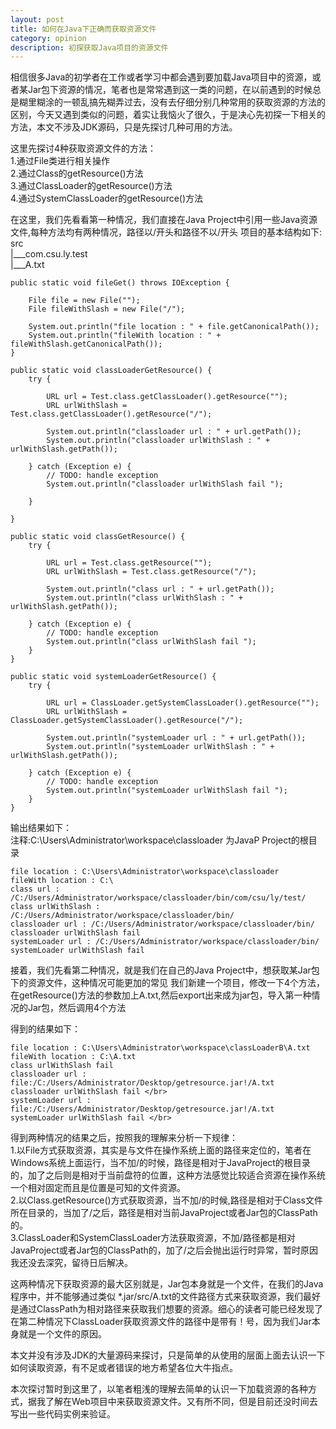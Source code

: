 ```yaml
---
layout: post
title: 如何在Java下正确而获取资源文件
category: opinion
description: 初探获取Java项目的资源文件
---
```


相信很多Java的初学者在工作或者学习中都会遇到要加载Java项目中的资源，或者某Jar包下资源的情况，笔者也是常常遇到这一类的问题，在以前遇到的时候总是糊里糊涂的一顿乱搞先糊弄过去，没有去仔细分别几种常用的获取资源的方法的区别，今天又遇到类似的问题，着实让我恼火了很久，于是决心先初探一下相关的方法，本文不涉及JDK源码，只是先探讨几种可用的方法。

这里先探讨4种获取资源文件的方法：</br>
    1.通过File类进行相关操作</br>
    2.通过Class的getResource()方法</br>
    3.通过ClassLoader的getResource()方法</br>
    4.通过SystemClassLoader的getResource()方法</br>

在这里，我们先看看第一种情况，我们直接在Java Project中引用一些Java资源文件,每种方法均有两种情况，路径以/开头和路径不以/开头
    项目的基本结构如下:</br>
    src</br>
    |___com.csu.ly.test</br>
    |___A.txt</br>

	public static void fileGet() throws IOException {
		
		File file = new File("");
		File fileWithSlash = new File("/");
		
		System.out.println("file location : " + file.getCanonicalPath());
		System.out.println("fileWith location : " + fileWithSlash.getCanonicalPath());
	}

	public static void classLoaderGetResource() {
		try {
			
			URL url = Test.class.getClassLoader().getResource("");
			URL urlWithSlash = Test.class.getClassLoader().getResource("/");

			System.out.println("classloader url : " + url.getPath());
			System.out.println("classloader urlWithSlash : " + urlWithSlash.getPath());
			
		} catch (Exception e) {
			// TODO: handle exception
			System.out.println("classloader urlWithSlash fail ");

		}

	}

	public static void classGetResource() {
		try {
			
			URL url = Test.class.getResource("");
			URL urlWithSlash = Test.class.getResource("/");

			System.out.println("class url : " + url.getPath());
			System.out.println("class urlWithSlash : " + urlWithSlash.getPath());
			
		} catch (Exception e) {
			// TODO: handle exception
			System.out.println("class urlWithSlash fail ");
		}
	}

	public static void systemLoaderGetResource() {
		try {
			
			URL url = ClassLoader.getSystemClassLoader().getResource("");
			URL urlWithSlash = ClassLoader.getSystemClassLoader().getResource("/");

			System.out.println("systemLoader url : " + url.getPath());
			System.out.println("systemLoader urlWithSlash : " + urlWithSlash.getPath());
			
		} catch (Exception e) {
			// TODO: handle exception
			System.out.println("systemLoader urlWithSlash fail ");
		}
	}

输出结果如下：</br>
    注释:C:\Users\Administrator\workspace\classloader 为JavaP Project的根目录</br>

    file location : C:\Users\Administrator\workspace\classloader
	fileWith location : C:\
	class url : /C:/Users/Administrator/workspace/classloader/bin/com/csu/ly/test/
	class urlWithSlash : /C:/Users/Administrator/workspace/classloader/bin/
	classloader url : /C:/Users/Administrator/workspace/classloader/bin/
	classloader urlWithSlash fail 
	systemLoader url : /C:/Users/Administrator/workspace/classloader/bin/
	systemLoader urlWithSlash fail 


接着，我们先看第二种情况，就是我们在自己的Java Project中，想获取某Jar包下的资源文件，这种情况可能更加的常见
    我们新建一个项目，修改一下4个方法，在getResource()方法的参数加上A.txt,然后export出来成为jar包，导入第一种情况的Jar包，然后调用4个方法

得到的结果如下：</br>

	file location : C:\Users\Administrator\workspace\classLoaderB\A.txt
	fileWith location : C:\A.txt
	class urlWithSlash fail 
	classloader url : file:/C:/Users/Administrator/Desktop/getresource.jar!/A.txt
	classloader urlWithSlash fail </br>
	systemLoader url : file:/C:/Users/Administrator/Desktop/getresource.jar!/A.txt
	systemLoader urlWithSlash fail </br>

得到两种情况的结果之后，按照我的理解来分析一下规律：</br>
    1.以File方式获取资源，其实是与文件在操作系统上面的路径来定位的，笔者在Windows系统上面运行，当不加/的时候，路径是相对于JavaProject的根目录的，加了之后则是相对于当前盘符的位置，这种方法感觉比较适合资源在操作系统一个相对固定而且是位置是可知的文件资源。</br>
    2.以Class.getResource()方式获取资源，当不加/的时候,路径是相对于Class文件所在目录的，当加了/之后，路径是相对当前JavaProject或者Jar包的ClassPath的。</br>
    3.ClassLoader和SystemClassLoader方法获取资源，不加/路径都是相对JavaProject或者Jar包的ClassPath的，加了/之后会抛出运行时异常，暂时原因我还没去深究，留待日后解决。</br>

这两种情况下获取资源的最大区别就是，Jar包本身就是一个文件，在我们的Java程序中，并不能够通过类似 *.jar/src/A.txt的文件路径方式来获取资源，我们最好是通过ClassPath为相对路径来获取我们想要的资源。细心的读者可能已经发现了在第二种情况下ClassLoader获取资源文件的路径中是带有！号，因为我们Jar本身就是一个文件的原因。

本文并没有涉及JDK的大量源码来探讨，只是简单的从使用的层面上面去认识一下如何读取资源，有不足或者错误的地方希望各位大牛指点。

本次探讨暂时到这里了，以笔者粗浅的理解去简单的认识一下加载资源的各种方式，据我了解在Web项目中来获取资源文件。又有所不同，但是目前还没时间去写出一些代码实例来验证。










